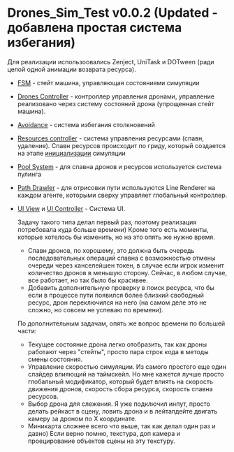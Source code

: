 # Drones_Sim_Test v0.0.2 (Updated - добавлена простая система избегания)

Для реализации использоовались Zenject, UniTask и DOTween (ради целой одной анимации возврата ресурса).
- [FSM](https://github.com/SotegPublic/Drones_Sim_Test/tree/main/Assets/Scripts/Infrastructure/GameStateMachine) - стейт машина, управляющая состояниями симуляции
- [Drones Controller](https://github.com/SotegPublic/Drones_Sim_Test/blob/main/Assets/Scripts/Drones/DronesController.cs) - контроллер управления дронами, управление реализовано через систему состояний дрона (упрощенная стейт машина).
- [Avoidance](https://github.com/SotegPublic/Drones_Sim_Test/blob/main/Assets/Scripts/Drones/DronesAvoidanceSystem.cs) - система избегания столкновений
- [Resources controller](https://github.com/SotegPublic/Drones_Sim_Test/blob/main/Assets/Scripts/ResourcesFolder/ResourcesController.cs) - система управления ресурсами (спавн, удаление). Спавн ресурсов происходит по гриду, который создается на этапе [инициализации](https://github.com/SotegPublic/Drones_Sim_Test/blob/main/Assets/Scripts/Infrastructure/GameStateMachine/States/GamePreparationState.cs) симуляции
- [Pool System](https://github.com/SotegPublic/Drones_Sim_Test/tree/main/Assets/Scripts/Infrastructure/Pool) - для спавна дронов и ресурсов используется система пулинга
- [Path Drawler](https://github.com/SotegPublic/Drones_Sim_Test/blob/main/Assets/Scripts/Drones/DrawDronePathController.cs) - для отрисовки пути используются Line Renderer на каждом агенте, которыми сверху управляет глобальный контроллер.
- [UI View](https://github.com/SotegPublic/Drones_Sim_Test/blob/main/Assets/Scripts/UI/Views/MainUIView.cs) и [UI Controller](https://github.com/SotegPublic/Drones_Sim_Test/blob/main/Assets/Scripts/UI/Controllers/MainUIController.cs) - Система UI.

  Задачу такого типа делал первый раз, поэтому реализация потребовала куда больше времени) Кроме того есть моменты, которые хотелось бы изменить, но на это опять же нужно время.
  - Спавн дронов, по хорошему, это должна быть очередь последовательных операций спавна с возможностью отмены очереди через канселейшен токен, в случае если игрок изменит количество дронов в меньшую сторону. Сейчас, в любом случае, все работает, но так было бы красивее.
  - Добавить дополнительную проверку в поиск ресурса, что бы если в процессе пути появился более близкий свободный ресурс, дрон переключился на него (на самом деле это не сложно, но совсем не успеваю по времени).
 
  По дополнительным задачам, опять же вопрос времени по большей части:
  - Текущее состояние дрона легко отобразить, так как дроны работают через "стейты", просто пара строк кода в методы смены состояния.
  - Управление скоростью симуляции. Из самого простого еще один слайдер влияющий на таймскейл. Но мне кажется лучше просто глобальный модификатор, который будет влиять на скорость движения дронов, скорость сбора ресурса, скорость спавна ресурсов.
  - Выбор дрона для слежения. Я уже подключил инпут, просто делать рейкаст в сцену, ловить дрона и в лейтапдейте двигать камеру за дроном по X координате.
  - Миникарта сложнее всего что выше, так как делал один раз и давно) Если верно помню, текстура, доп камера и проецирование объектов сцены на эту текстуру.

